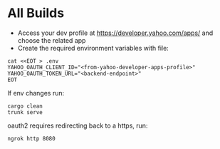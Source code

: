 # All Builds

- Access your dev profile at https://developer.yahoo.com/apps/ and choose the related app
- Create the required environment variables with file:

```
cat <<EOT > .env
YAHOO_OAUTH_CLIENT_ID="<from-yahoo-developer-apps-profile>"
YAHOO_OAUTH_TOKEN_URL="<backend-endpoint>"
EOT
```

If env changes run:

```
cargo clean
trunk serve
```

oauth2 requires redirecting back to a https, run:

```
ngrok http 8080
```
